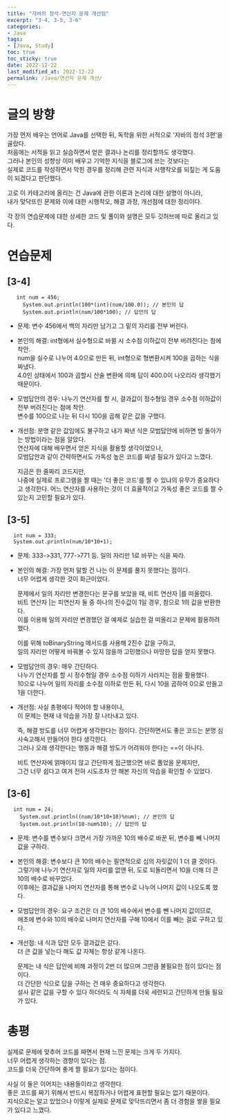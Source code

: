 ```yaml
---
title: "자바의 정석-연산자 문제 개선점"
excerpt: "3-4, 3-5, 3-6"
categories:
- Java
tags:
- [Java, Study]
toc: true
toc_sticky: true
date: 2022-12-22
last_modified_at: 2022-12-22
permalink: /Java/연산자 문제 개선/
---
```


# 글의 방향
가장 먼저 배우는 언어로 Java를 선택한 뒤, 독학을 위한 서적으로 '자바의 정석 3편'을 골랐다.<br>
처음에는 서적을 읽고 실습하면서 얻은 결과나 논리를 정리할까도 생각했다.<br>
그러나 본인의 성향상 이미 배우고 기억한 지식을 블로그에 쓰는 것보다는<br>
실제로 코드를 작성하면서 막힌 경우를 정리해 관련 지식과 시행착오를 되짚는 게 도움이 되겠다고 판단했다.<br>

고로 이 카테고리에 올리는 건 Java에 관한 이론과 논리에 대한 설명이 아니라,<br>
내가 맞닥뜨린 문제와 이에 대한 시행착오, 해결 과정, 개선점에 대한 정리이다.

각 장의 연습문제에 대한 상세한 코드 및 풀이와 설명은 모두 깃허브에 따로 올리고 있다.<br>


# 연습문제

## [3-4]
```
   int num = 456;
	 System.out.println(100*(int)(num/100.0)); // 본인의 답
	 System.out.println(num/100*100); // 답안의 답
```

- 문제: 변수 456에서 백의 자리만 남기고 그 밑의 자리를 전부 버린다.

- 본인의 해결: int형에서 실수형으로 바뀔 시 소수점 이하값이 전부 버려진다는 점에 착안.<br>
num을 실수로 나누어 4.0으로 만든 뒤, int형으로 형변환시켜 100을 곱하는 식을 짜냈다.<br>
4.0인 상태에서 100과 곱할시 산술 변환에 의해 답이 400.0이 나오리라 생각했기 때문이다.

- 모범답안의 경우: 나누기 연산자를 할 시, 결과값이 정수형일 경우 소수점 이하값이 전부 버려진다는 점에 착안.<br>
변수를 100으로 나눈 뒤 다시 100을 곱해 같은 값을 구했다.

- 개선점: 분명 같은 값임에도 불구하고 내가 짜낸 식은 모범답안에 비하면 빙 돌아가는 방법이라는 점을 알았다.<br>
연산자에 대해 배우면서 얻은 지식을 활용할 생각이었으나,<br>
모범답안과 같이 간략하면서도 가독성 높은 코드를 짜낼 필요가 있다고 느꼈다.

  지금은 한 줄짜리 코드지만,<br>
  나중에 실제로 프로그램을 짤 때는 '더 좋은 코드'를 짤 수 있냐의 유무가 중요하다고 생각한다.
  어느 연산자를 사용하는 것이 더 효율적이고 가독성 좋은 코드를 짤 수 있는지 고민할 필요가 있다.


## [3-5]
```
  int num = 333;
  System.out.println(num/10*10+1);
```


- 문제: 333->331, 777->771 등. 일의 자리만 1로 바꾸는 식을 짜라.

- 본인의 해결: 가장 먼저 말할 건 나는 이 문제를 풀지 못했다는 점이다.<br>
너무 어렵게 생각한 것이 화근이었다.

  문제에서 일의 자리만 변경한다는 문구를 보았을 때, 비트 연산자 |를 떠올렸다.<br>
  비트 연산자 |는 피연산자 둘 중 하나의 진수값이 1일 경우, 참으로 1의 값을 반환한다.<br>
  이를 이용해 일의 자리만 변경했던 걸 예제로 실습한 걸 떠올리고 문제에 활용하려 했다.

  이를 위해 toBinaryString 메서드를 사용해 2진수 값을 구하고,<br>
  일의 자리만 어떻게 바꿔볼 수 있지 않을까 고민했으나 마땅한 답을 얻지 못했다.

- 모범답안의 경우: 매우 간단하다.<br>
나누기 연산자를 할 시 정수형일 경우 소수점 이하가 사라지는 점을 활용했다.<br>
10으로 나누어 일의 자리를 소수점 이하로 만든 뒤, 다시 10을 곱하여 0으로 만들고 1을 더한다.

- 개선점: 사실 총평에다 적어야 할 내용이나, <br>
이 문제는 현재 내 악습을 가장 잘 나타내고 있다.

  즉, 해결 방도를 너무 어렵게 생각한다는 점이다.
  간단하면서도 좋은 코드는 분명 심사숙고해서 만들어야 한다 생각한다.<br>
  그러나 오래 생각한다는 행동과 해결 방도가 어려워야 한다는 ==이 아니다.<br>

  비트 연산자에 얽매이지 않고 간단하게 접근했으면 바로 풀었을 문제지만,<br>
  그건 너무 쉽다고 여겨 전혀 시도조차 안 해본 자신의 악습을 확인할 수 있었다.


## [3-6]
```
  int num = 24;
	System.out.println((num/10*10+10)%num); // 본인의 답
	System.out.println(10-num%10); // 답안의 답
```

- 문제: 변수를 변수보다 크면서 가장 가까운 10의 배수로 바꾼 뒤, 변수를 빼 나머지 값을 구하라.

- 본인의 해결: 변수보다 큰 10의 배수는 필연적으로 십의 자릿값이 1 더 클 것이다.<br>
그렇기에 나누기 연산자로 일의 자리를 없앤 뒤, 도로 되돌리면서 10을 더해 더 큰 10의 배수로 바꾸었다.<br>
이후에는 결과값을 나머지 연산자를 통해 변수로 나누어 나머지 값이 나오도록 했다.

- 모범답안의 경우: 요구 조건은 더 큰 10의 배수에서 변수를 뺀 나머지 값이므로,<br>
애초에 변수와 10의 배수로 나머지 연산자를 구해 10에서 이를 빼는 걸로 구하고 있다.<br>

- 개선점: 내 식과 답안 모두 결과값은 같다.<br>
더 큰 값을 넣는다 해도 값 자체는 항상 같게 나온다.

  문제는 내 식은 답안에 비해 과정이 2번 더 많으며 그만큼 불필요한 점이 있다는 점이다.<br>
  더 간단한 식으로 답을 구하는 건 매우 중요하다고 생각한다.<br>
  설사 같은 값을 구할 수 있다 하더라도 식 자체를 더욱 세련되고 간단하게 만들 필요가 있다.


# 총평

실제로 문제에 맞추어 코드를 짜면서 현재 느낀 문제는 크게 두 가지다.<br>
너무 어렵게 생각하는 경향이 있다는 점.<br>
코드를 더욱 간단하며 좋게 짤 필요가 있다는 점이다.

사실 이 둘은 이어지는 내용들이라고 생각한다.<br>
좋은 코드를 짜기 위해서 반드시 복잡하거나 어렵게 표현할 필요는 없기 때문이다.<br>
지식으로는 알고 있었으나 이렇게 실제로 문제로 맞닥뜨리면서 좀 더 경험을 쌓을 필요가 있다고 느꼈다.
